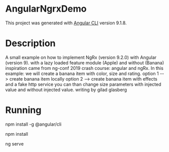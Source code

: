 # AngularNgrxDemo

This project was generated with [Angular CLI](https://github.com/angular/angular-cli) version 9.1.8.

# Description

A small example on how to implement NgRx (version 9.2.0) with Angular (version 9). with a lazy loaded feature module (Apple) and without (Banana)
inspiration came from ng-conf 2019 crash course: angular and ngRx.
In this example: we will create a banana item with color, size and rating.
option 1 --> create banana item locally
option 2 --> create banana item with effects and a fake http service
you can than change size parameters with injected value and without injected value.
writing by gilad glasberg

# Running
npm install -g @angular/cli

npm install

ng serve




